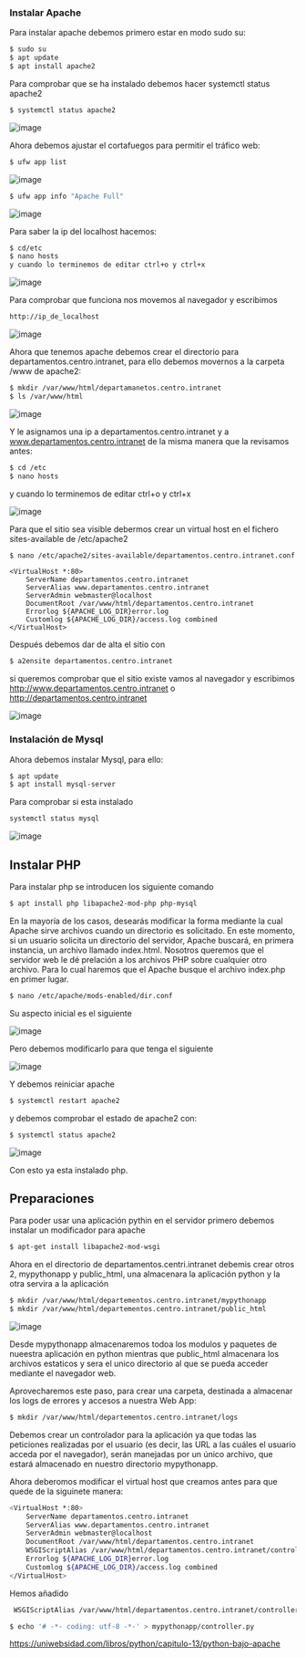 ### Instalar Apache
Para instalar apache debemos primero estar en modo sudo su:
```bash
$ sudo su
$ apt update
$ apt install apache2
```
Para comprobar que se ha instalado debemos hacer systemctl status apache2
```bash
$ systemctl status apache2
```
![image](https://user-images.githubusercontent.com/91255763/204372625-2ecbcc3b-ca82-4ea9-9aa0-a7203bfa854c.png)

Ahora debemos ajustar el cortafuegos para permitir el tráfico web:
```bash
$ ufw app list
```
![image](https://user-images.githubusercontent.com/91255763/204376644-33900e2d-61c5-46da-9b10-930c1df3d1bc.png)

```bash
$ ufw app info "Apache Full"
```
![image](https://user-images.githubusercontent.com/91255763/204377064-3b60570f-cbb7-4a45-a2ad-ee7873e5ee75.png)

Para saber la ip del localhost hacemos:

```bash
$ cd/etc 
$ nano hosts
y cuando lo terminemos de editar ctrl+o y ctrl+x
```
![image](https://user-images.githubusercontent.com/91255763/204579317-a1a53500-7292-4a21-814d-3ade1d83ed1c.png)



Para comprobar que funciona nos movemos al navegador y escribimos 
```bash
http://ip_de_localhost
```

![image](https://user-images.githubusercontent.com/91255763/204579694-8518ac55-a687-4f3b-bfb1-f393213e7eb3.png)


Ahora que tenemos apache debemos crear el directorio para departamentos.centro.intranet, para ello debemos movernos a la carpeta /www de apache2:

```bash
$ mkdir /var/www/html/departamanetos.centro.intranet
$ ls /var/www/html
```
![image](https://user-images.githubusercontent.com/91255763/204560290-73b5f451-7bfd-420c-b252-9da2b70e5e7b.png)

Y le  asignamos una ip a departamentos.centro.intranet y a www.departamentos.centro.intranet  de la misma manera que la revisamos antes:

```bash
$ cd /etc
$ nano hosts
```
y cuando lo terminemos de editar ctrl+o y ctrl+x

![image](https://user-images.githubusercontent.com/91255763/204578502-b1d47218-fe71-46ce-8502-6c4980389d93.png)


Para que el sitio sea visible debermos crear un virtual host en el fichero sites-available de /etc/apache2
```bash 
$ nano /etc/apache2/sites-available/departamentos.centro.intranet.conf
```
```apache2
<VirtualHost *:80>
    ServerName departamentos.centro.intranet
    ServerAlias www.departamentos.centro.intranet
    ServerAdmin webmaster@localhost
    DocumentRoot /var/www/html/departamentos.centro.intranet
    Errorlog ${APACHE_LOG_DIR}error.log
    Customlog ${APACHE_LOG_DIR}/access.log combined
</VirtualHost>
```
Después debemos dar de alta el sitio con 

```bash
$ a2ensite departamentos.centro.intranet
```
si queremos comprobar que el sitio existe vamos al navegador y escribimos http://www.departamentos.centro.intranet o http://departamentos.centro.intranet 

![image](https://user-images.githubusercontent.com/91255763/204577842-399c5b04-251f-4978-adc4-98726523704b.png)


### Instalación de Mysql
Ahora debemos instalar Mysql, para ello:
```bash
$ apt update
$ apt install mysql-server
```
Para comprobar si esta instalado 
```bash
systemctl status mysql
```
![image](https://user-images.githubusercontent.com/91255763/204375487-df023bc2-9712-4107-b90d-8b8d49bff650.png)

## Instalar PHP
Para instalar php se introducen los siguiente comando

```bash
$ apt install php libapache2-mod-php php-mysql
``` 
En la mayoría de los casos, desearás modificar la forma mediante la cual Apache sirve archivos cuando un directorio es solicitado. En este momento, si un usuario solicita un directorio del servidor, Apache buscará, en primera instancia, un archivo llamado index.html. Nosotros queremos que el servidor web le dé prelación a los archivos PHP sobre cualquier otro archivo. Para lo cual haremos que el Apache busque el archivo index.php en primer lugar.

```bash
$ nano /etc/apache/mods-enabled/dir.conf
```
Su aspecto inicial es el siguiente

![image](https://user-images.githubusercontent.com/91255763/204391170-790abf86-a1fc-4318-b84d-3d1b221c762d.png)

Pero debemos modificarlo para que tenga el siguiente

![image](https://user-images.githubusercontent.com/91255763/204391339-6a2b0756-77a2-4567-98bb-d7705f6f7ce8.png)

Y debemos reiniciar apache

```bash
$ systemctl restart apache2
```
y debemos comprobar el estado de apache2 con:

```bash
$ systemctl status apache2
```
![image](https://user-images.githubusercontent.com/91255763/204391812-fddd3e6a-3b92-4926-a9cb-6b2837abcf05.png)

Con esto ya esta instalado php.

## Preparaciones
Para poder usar una aplicación pythin en el servidor primero debemos instalar un modificador para apache
```bash
$ apt-get install libapache2-mod-wsgi
```

Ahora en el directorio de departamentos.centri.intranet debemis crear otros 2,  mypythonapp y public_html, una almacenara la aplicación python y la otra servira a la aplicación

```bash
$ mkdir /var/www/html/departementos.centro.intranet/mypythonapp
$ mkdir /var/www/html/departementos.centro.intranet/public_html
``` 
![image](https://user-images.githubusercontent.com/91255763/204596640-31f26c18-da5a-4360-9016-c4923f2bd66c.png)

Desde mypythonapp almacenaremos todoa los modulos y paquetes de nueestra aplicación en python mientras que public_html almacenara los archivos estaticos y sera el unico directorio al que se pueda acceder mediante el navegador web. 

Aprovecharemos este paso, para crear una carpeta, destinada a almacenar los logs de errores y accesos a nuestra Web App:

```bash
$ mkdir /var/www/html/departementos.centro.intranet/logs
```
Debemos crear un controlador para la aplicación ya que todas las peticiones realizadas por el usuario (es decir, las URL a las cuáles el usuario acceda por el navegador), serán manejadas por un único archivo, que estará almacenado en nuestro directorio mypythonapp.

Ahora deberomos modificar el virtual host que creamos antes para que quede de la siguinete manera:

```bash
<VirtualHost *:80>
    ServerName departamentos.centro.intranet
    ServerAlias www.departamentos.centro.intranet
    ServerAdmin webmaster@localhost
    DocumentRoot /var/www/html/departamentos.centro.intranet
    WSGIScriptAlias /var/www/html/departamentos.centro.intranet/controller.py 
    Errorlog ${APACHE_LOG_DIR}error.log
    Customlog ${APACHE_LOG_DIR}/access.log combined
</VirtualHost>
```
Hemos añadido 
```bash
 WSGIScriptAlias /var/www/html/departamentos.centro.intranet/controller.py
 ```
 
```bash
$ echo '# -*- coding: utf-8 -*-' > mypythonapp/controller.py
``` 


https://uniwebsidad.com/libros/python/capitulo-13/python-bajo-apache
